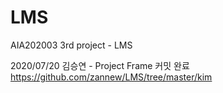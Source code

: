 # LMS
AIA202003 3rd project - LMS


2020/07/20
김승연 - Project Frame 커밋 완료 https://github.com/zannew/LMS/tree/master/kim
